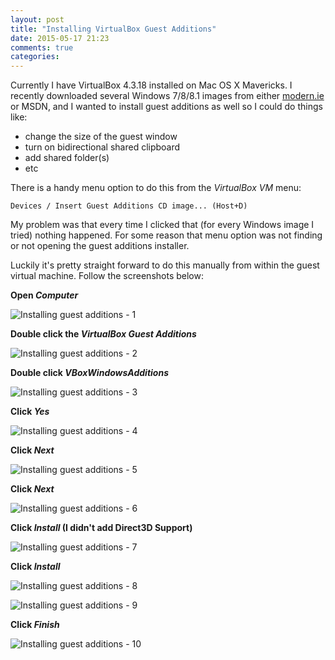 ```yaml
---
layout: post
title: "Installing VirtualBox Guest Additions"
date: 2015-05-17 21:23
comments: true
categories: 
---
```

Currently I have VirtualBox 4.3.18 installed on Mac OS X Mavericks. I recently downloaded several Windows 7/8/8.1 images from either [modern.ie](http://modern.ie) or MSDN, and I wanted to install guest additions as well so I could do things like:

* change the size of the guest window
* turn on bidirectional shared clipboard
* add shared folder(s)
* etc

There is a handy menu option to do this from the _VirtualBox VM_ menu:

```
Devices / Insert Guest Additions CD image... (Host+D)
```

My problem was that every time I clicked that (for every Windows image I tried) nothing happened. For some reason that menu option was not finding or not opening the guest additions installer.

Luckily it's pretty straight forward to do this manually from within the guest virtual machine. Follow the screenshots below:

**Open _Computer_**

![Installing guest additions - 1](/images/guestadditions/1.png)

**Double click the _VirtualBox Guest Additions_**

![Installing guest additions - 2](/images/guestadditions/2.png)

**Double click _VBoxWindowsAdditions_**

![Installing guest additions - 3](/images/guestadditions/3.png)

**Click _Yes_**

![Installing guest additions - 4](/images/guestadditions/4.png)

**Click _Next_**

![Installing guest additions - 5](/images/guestadditions/5.png)

**Click _Next_**

![Installing guest additions - 6](/images/guestadditions/6.png)

**Click _Install_ (I didn't add Direct3D Support)**

![Installing guest additions - 7](/images/guestadditions/7.png)

**Click _Install_**

![Installing guest additions - 8](/images/guestadditions/8.png)

![Installing guest additions - 9](/images/guestadditions/9.png)

**Click _Finish_**

![Installing guest additions - 10](/images/guestadditions/10.png)
